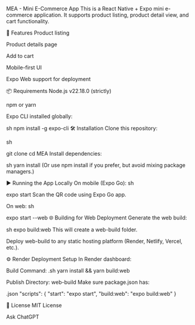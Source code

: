 MEA - Mini E-Commerce App
This is a React Native + Expo mini e-commerce application. It supports product listing, product detail view, and cart functionality.

🚀 Features
Product listing

Product details page

Add to cart

Mobile-first UI

Expo Web support for deployment

📦 Requirements
Node.js v22.18.0 (strictly)

npm or yarn

Expo CLI installed globally:

sh
npm install -g expo-cli
🛠 Installation
Clone this repository:

sh

git clone <your-repo-url>
cd MEA
Install dependencies:

sh
yarn install
(Or use npm install if you prefer, but avoid mixing package managers.)

▶️ Running the App Locally
On mobile (Expo Go):
sh

expo start
Scan the QR code using Expo Go app.

On web:
sh

expo start --web
🌐 Building for Web Deployment
Generate the web build:

sh
expo build:web
This will create a web-build folder.

Deploy web-build to any static hosting platform (Render, Netlify, Vercel, etc.).

⚙️ Render Deployment Setup
In Render dashboard:

Build Command:
.sh
yarn install && yarn build:web

Publish Directory:
web-build
Make sure package.json has:

.json 
"scripts": {
  "start": "expo start",
  "build:web": "expo build:web"
}


📄 License
MIT License








Ask ChatGPT
